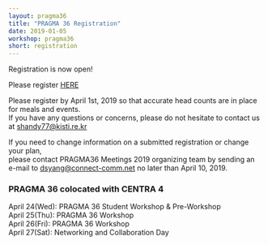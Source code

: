 ```yaml
---
layout: pragma36
title: "PRAGMA 36 Registration"
date: 2019-01-05
workshop: pragma36
short: registration
---
```


Registration is now open!

Please register <a href="https://www.myrgst.com:5007/centra4-pragma36/" target="new">HERE</a>

Please register by April 1st, 2019 so that accurate head counts are in place for meals and events.<br>
If you have any questions or concerns, please do not hesitate to contact us at [shandy77@kisti.re.kr](mailto:shandy77@kisti.re.kr)

If you need to change information on a submitted registration or change your plan, <br>please contact PRAGMA36 Meetings 2019 organizing team by sending an e-mail to [dsyang@connect-comm.net](mailto:dsyang@connect-comm.net) no later than April 10, 2019.

### PRAGMA 36 colocated with CENTRA 4 <br>
April 24(Wed): PRAGMA 36 Student Workshop & Pre-Workshop <br>
April 25(Thu): PRAGMA 36 Workshop<br>
April 26(Fri): PRAGMA 36 Workshop<br>
April 27(Sat): Networking and Collaboration Day
